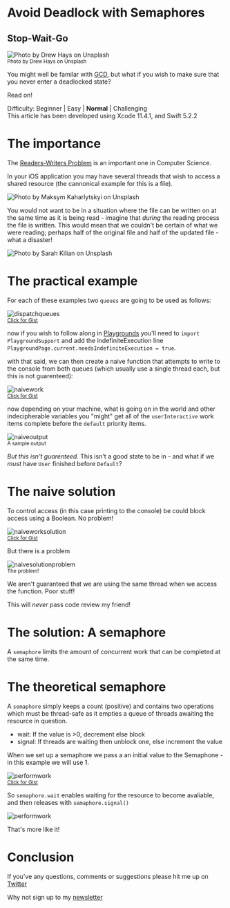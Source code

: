 # Avoid Deadlock with Semaphores
## Stop-Wait-Go

![Photo by Drew Hays on Unsplash](0*z4aBupDI_gf6M0uO.jpeg)<br/>
<sub>Photo by Drew Hays on Unsplash<sub>

You might well be familar with [GCD](https://medium.com/swift-coding/concurrency-and-grand-central-dispatch-in-swift-gcd-f0ae063973c2), but what if you wish to make sure that you never enter a deadlocked state?

Read on!

Difficulty: Beginner | Easy | **Normal** | Challenging<br/>
This article has been developed using Xcode 11.4.1, and Swift 5.2.2

# The importance
The [Readers-Writers Problem](https://medium.com/@stevenpcurtis.sc/the-readers-writers-problem-995a2a89d0ab
) is an important one in Computer Science.

In your iOS application you may have several threads that wish to access a shared resource (the cannonical example for this is a file).

![Photo by Maksym Kaharlytskyi on Unsplash](maksym-kaharlytskyi-Q9y3LRuuxmg-unsplash.jpg)

You would not want to be in a situation where the file can be written on at the same time as it is being read - imagine that *during* the reading process the file is written. This would mean that we couldn't be certain of what we were reading; perhaps half of the original file and half of the updated file - what a disaster!

![Photo by 
Sarah Kilian on Unsplash](photo-1555861496-0666c8981751.jpeg)


# The practical example
For each of these examples two `queues` are going to be used as follows:

![dispatchqueues](Images/dispatchqueues.png)<br>
<sub>[Click for Gist](https://gist.github.com/stevencurtis/0947427ef08e9a8b7ed4740d7ce391b6)<sub>

now if you wish to follow along in [Playgrounds](https://medium.com/@stevenpcurtis.sc/coding-in-swift-playgrounds-1a5563efa089) you'll need to `import PlaygroundSupport` and add the indefiniteExecution line `PlaygroundPage.current.needsIndefiniteExecution = true`.

with that said, we can then create a naive function that attempts to write to the console from both queues (which usually use a single thread each, but this is not guarenteed):

![naivework](Images/naivework.png)<br>
<sub>[Click for Gist](https://gist.github.com/stevencurtis/36e46d268afcdaf3b15c40d9d08c81bd)<sub>

now depending on your machine, what is going on in the world and other indecipherable variables you "might" get all of the `userInteractive` work items complete before the `default` priority items.

![naiveoutput](Images/naiveoutput.png)<br>
<sub>A sample output<sub>

*But this isn't guarenteed*. This isn't a good state to be in - and what if we *must* have `User` finished before `Default`?

# The naive solution

To control access (in this case printing to the console) be could block access using a Boolean. No problem!

![naiveworksolution](Images/naiveworksolution.png)<br>
<sub>[Click for Gist](https://gist.github.com/stevencurtis/f6d3aedcb24174c0f78b3371fbd80c09)<sub>

But there is a problem

![naivesolutionproblem](Images/naivesolutionproblem.png)<br>
<sub>The problem!<sub>

We aren't guaranteed that we are using the same thread when we access the function. Poor stuff!

This will *never* pass code review my friend!

# The solution: A semaphore
A `semaphore` limits the amount of concurrent work that can be completed at the same time. 

# The theoretical semaphore
A `semaphore` simply keeps a count (positive) and contains two operations which must be thread-safe as it empties a queue of threads awaiting the resource in question.
* wait: If the value is >0, decrement else block
* signal: If threads are waiting then unblock one, else increment the value

When we set up a semaphore we pass a an initial value to the Semaphone - in this example we will use 1. 

![performwork](Images/performwork.png)<br>
<sub>[Click for Gist](performwork)<sub>

So `semaphore.wait` enables waiting for the resource to become avaliable, and then releases with `semaphore.signal()`

![performwork](Images/solution.png)<br>

That's more like it!

# Conclusion


If you've any questions, comments or suggestions please hit me up on [Twitter](https://twitter.com/stevenpcurtis) 

Why not sign up to my [newsletter](https://subscribe.to/swiftcodingblog/)
